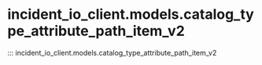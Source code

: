 # incident_io_client.models.catalog_type_attribute_path_item_v2

::: incident_io_client.models.catalog_type_attribute_path_item_v2
